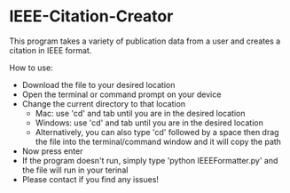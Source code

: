 # IEEE-Citation-Creator
This program takes a variety of publication data from a user and creates a citation in IEEE format.

How to use:
- Download the file to your desired location
- Open the terminal or command prompt on your device
- Change the current directory to that location 
  - Mac: use 'cd' and tab until you are in the desired location
  - Windows: use 'cd' and tab until you are in the desired location
  - Alternatively, you can also type 'cd' followed by a space then drag the file into the terminal/command window and it will copy the path
- Now press enter
- If the program doesn't run, simply type 'python IEEEFormatter.py' and the file will run in your terinal
- Please contact if you find any issues!
